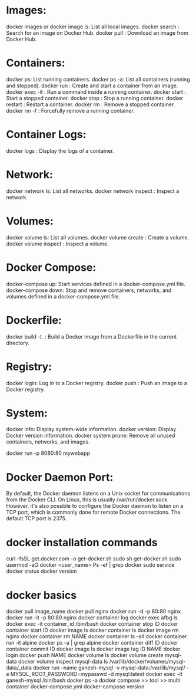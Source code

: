 # Images:
docker images or docker image ls: List all local images.
docker search <image>: Search for an image on Docker Hub.
docker pull <image>: Download an image from Docker Hub.

# Containers:
docker ps: List running containers.
docker ps -a: List all containers (running and stopped).
docker run <image>: Create and start a container from an image.
docker exec -it <container> <command>: Run a command inside a running container.
docker start <container>: Start a stopped container.
docker stop <container>: Stop a running container.
docker restart <container>: Restart a container.
docker rm <container>: Remove a stopped container.
docker rm -f <container>: Forcefully remove a running container.

# Container Logs:
docker logs <container>: Display the logs of a container.

# Network:
docker network ls: List all networks.
docker network inspect <network>: Inspect a network.

# Volumes:
docker volume ls: List all volumes.
docker volume create <volume>: Create a volume.
docker volume inspect <volume>: Inspect a volume.

# Docker Compose:
docker-compose up: Start services defined in a docker-compose.yml file.
docker-compose down: Stop and remove containers, networks, and volumes defined in a docker-compose.yml file.

# Dockerfile:
docker build -t <image-name> .: Build a Docker image from a Dockerfile in the current directory.

# Registry:
docker login: Log in to a Docker registry.
docker push <image>: Push an image to a Docker registry.

# System:
docker info: Display system-wide information.
docker version: Display Docker version information.
docker system prune: Remove all unused containers, networks, and images.

docker run -p 8080:80 mywebapp

# Docker Daemon Port:
By default, the Docker daemon listens on a Unix socket for communications from the Docker CLI. On Linux, this is usually /var/run/docker.sock. However, it's also possible to configure the Docker daemon to listen on a TCP port, which is commonly done for remote Docker connections. The default TCP port is 2375.

# docker installation commands
curl -fsSL get.docker.com -o get-docker.sh
sudo sh get-docker.sh
sudo usermod -aG docker <user_name>
Ps -ef | grep docker
sudo service docker status
docker version

# docker basics
docker pull image_name
docker pull nginx
docker run -d -p 80:80 nginx
docker run -it -p 80:80 nginx
docker container log <id>
docker exec afbg ls
docker exec -it container_id /bin/bash
docker container stop ID
docker container start ID
docker image ls
docker container ls
docker image rm nginx
docker container rm NAME
docker container ls –all
docker container run -it alpine
docker ps -a | grep alpine
docker container diff ID
docker container commit ID
docker image ls
docker image tag ID NAME
docker login
docker push NAME
docker volume ls
docker volume create mysql-data
docker volume inspect mysql-data
ls /var/lib/docker/volumes/mysql-data/_data
docker run –name ganesh-mysql -v mysql-data:/var/lib/mysql/ -e MYSQL_ROOT_PASSWORD=mypasswd -d mysql:latest
docker exec -it ganesh-mysql /bin/bash
docker ps -a
docker compose >> tool >> multi container
docker-compose.yml
docker-compose version
